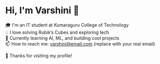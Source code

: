 # Hi, I'm Varshini 👋

🎓 I'm an IT student at Kumaraguru College of Technology  
💡 I love solving Rubik’s Cubes and exploring tech  
🚀 Currently learning AI, ML, and building cool projects  
📫 How to reach me: varshini@email.com (replace with your real email)

🌟 Thanks for visiting my profile!
